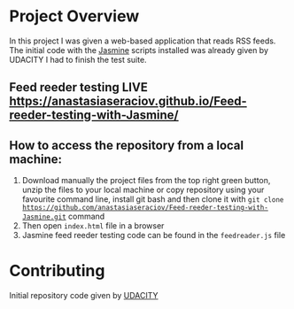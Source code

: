 # Project Overview

In this project I was given a web-based application that reads RSS feeds. The initial code with the [Jasmine](http://jasmine.github.io/) scripts installed was already given by UDACITY I had to finish the test suite.

## Feed reeder testing LIVE https://anastasiaseraciov.github.io/Feed-reeder-testing-with-Jasmine/

## How to access the repository from a local machine:

1. Download manually the project files from the top right green button, unzip the files to your local machine or copy repository using your favourite command line, install git bash and then clone it with <code>git clone https://github.com/anastasiaseraciov/Feed-reeder-testing-with-Jasmine.git</code> command
2. Then open <code>index.html</code> file in a browser
3. Jasmine feed reeder testing code can be found in the <code>feedreader.js</code> file

# Contributing
Initial repository code given by [UDACITY](https://github.com/udacity/frontend-nanodegree-feedreader)
